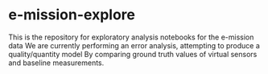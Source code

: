# e-mission-explore
This is the repository for exploratory analysis notebooks for the e-mission data
We are currently performing an error analysis, attempting to produce a quality/quantity model
By comparing ground truth values of virtual sensors and baseline measurements.
